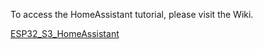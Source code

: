 To access the HomeAssistant tutorial, please visit the Wiki.

[ESP32_S3_HomeAssistant](https://wiki.dfrobot.com/ESP32_S3_HomeAssistant)